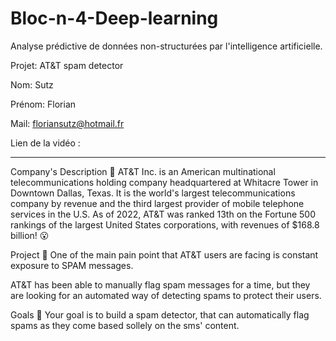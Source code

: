 # Bloc-n-4-Deep-learning
Analyse prédictive de données non-structurées par l'intelligence artificielle. 

Projet: AT&T spam detector

Nom: Sutz

Prénom: Florian

Mail: floriansutz@hotmail.fr

Lien de la vidéo :

-----------------------------------------------

Company's Description 📇
AT\&T Inc. is an American multinational telecommunications holding company headquartered at Whitacre Tower in Downtown Dallas, Texas. It is the world's largest telecommunications company by revenue and the third largest provider of mobile telephone services in the U.S. As of 2022, AT\&T was ranked 13th on the Fortune 500 rankings of the largest United States corporations, with revenues of $168.8 billion! 😮

Project 🚧
One of the main pain point that AT\&T users are facing is constant exposure to SPAM messages.

AT\&T has been able to manually flag spam messages for a time, but they are looking for an automated way of detecting spams to protect their users.

Goals 🎯
Your goal is to build a spam detector, that can automatically flag spams as they come based sollely on the sms' content.
